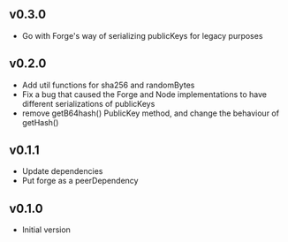 ## v0.3.0

- Go with Forge's way of serializing publicKeys for legacy purposes

## v0.2.0

- Add util functions for sha256 and randomBytes
- Fix a bug that caused the Forge and Node implementations to have different serializations of publicKeys
- remove getB64hash() PublicKey method, and change the behaviour of getHash()

## v0.1.1

- Update dependencies
- Put forge as a peerDependency

## v0.1.0

- Initial version
